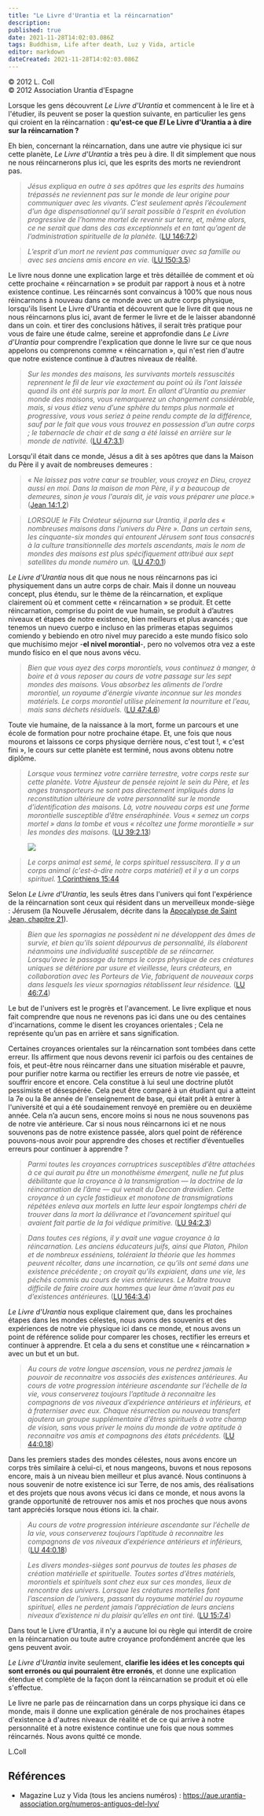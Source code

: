 ```yaml
---
title: "Le Livre d'Urantia et la réincarnation"
description: 
published: true
date: 2021-11-28T14:02:03.086Z
tags: Buddhism, Life after death, Luz y Vida, article
editor: markdown
dateCreated: 2021-11-28T14:02:03.086Z
---
```


<p class="v-card v-sheet theme--light gray lighten-3 px-2">© 2012 L. Coll<br>© 2012 Association Urantia d'Espagne</p>


Lorsque les gens découvrent _Le Livre d'Urantia_ et commencent à le lire et à l'étudier, ils peuvent se poser la question suivante, en particulier les gens qui croient en la réincarnation : **qu'est-ce que $E l$ Le Livre d'Urantia a à dire sur la réincarnation ?**

Eh bien, concernant la réincarnation, dans une autre vie physique ici sur cette planète, _Le Livre d'Urantia_ a très peu à dire. Il dit simplement que nous ne nous réincarnerons plus ici, que les esprits des morts ne reviendront pas.

> _Jésus expliqua en outre à ses apôtres que les esprits des humains trépassés ne reviennent pas sur le monde de leur origine pour communiquer avec les vivants. C’est seulement après l’écoulement d’un âge dispensationnel qu’il serait possible à l’esprit en évolution progressive de l’homme mortel de revenir sur terre, et, même alors, ce ne serait que dans des cas exceptionnels et en tant qu’agent de l’administration spirituelle de la planète._ ([LU 146:7.2](/fr/The_Urantia_Book/146#p7_2))

> _L’esprit d’un mort ne revient pas communiquer avec sa famille ou avec ses anciens amis encore en vie._ ([LU 150:3.5](/fr/The_Urantia_Book/150#p3_5))

Le livre nous donne une explication large et très détaillée de comment et où cette prochaine « réincarnation » se produit par rapport à nous et à notre existence continue. Les réincarnés sont convaincus à 100% que nous nous réincarnons à nouveau dans ce monde avec un autre corps physique, lorsqu'ils lisent Le Livre d'Urantia et découvrent que le livre dit que nous ne nous réincarnons plus ici, avant de fermer le livre et de le laisser abandonné dans un coin. et tirer des conclusions hâtives, il serait très pratique pour vous de faire une étude calme, sereine et approfondie dans _Le Livre d'Urantia_ pour comprendre l'explication que donne le livre sur ce que nous appelons ou comprenons comme « réincarnation », qui n'est rien d'autre que notre existence continue à d’autres niveaux de réalité.

> _Sur les mondes des maisons, les survivants mortels ressuscités reprennent le fil de leur vie exactement au point où ils l’ont laissée quand ils ont été surpris par la mort. En allant d’Urantia au premier monde des maisons, vous remarquerez un changement considérable, mais, si vous étiez venu d’une sphère du temps plus normale et progressive, vous vous seriez à peine rendu compte de la différence, sauf par le fait que vous vous trouvez en possession d’un autre corps ; le tabernacle de chair et de sang a été laissé en arrière sur le monde de nativité._ ([LU 47:3.1](/fr/The_Urantia_Book/47#p3_1))

Lorsqu'il était dans ce monde, Jésus a dit à ses apôtres que dans la Maison du Père il y avait de nombreuses demeures :

> « _Ne laissez pas votre cœur se troubler, vous croyez en Dieu, croyez aussi en moi. Dans la maison de mon Père, il y a beaucoup de demeures, sinon je vous l'aurais dit, je vais vous préparer une place._» ([Jean 14:1,2](/fr/Bible/John/14#v1))

> _LORSQUE le Fils Créateur séjourna sur Urantia, il parla des « nombreuses maisons dans l’univers du Père ». Dans un certain sens, les cinquante-six mondes qui entourent Jérusem sont tous consacrés à la culture transitionnelle des mortels ascendants, mais le nom de mondes des maisons est plus spécifiquement attribué aux sept satellites du monde numéro un._ ([LU 47:0.1](/fr/The_Urantia_Book/47#p0_1))

_Le Livre d'Urantia_ nous dit que nous ne nous réincarnons pas ici physiquement dans un autre corps de chair. Mais il donne un nouveau concept, plus étendu, sur le thème de la réincarnation, et explique clairement où et comment cette « réincarnation » se produit. Et cette réincarnation, comprise du point de vue humain, se produit à d’autres niveaux et étapes de notre existence, bien meilleurs et plus avancés ; que tenemos un nuevo cuerpo e incluso en las primeras etapas seguimos comiendo y bebiendo en otro nivel muy parecido a este mundo físico solo que muchísimo mejor -**el nivel morontial**-, pero no volvemos otra vez a este mundo físico en el que nous avons vécu.

> _Bien que vous ayez des corps morontiels, vous continuez à manger, à boire et à vous reposer au cours de votre passage sur les sept mondes des maisons. Vous absorbez les aliments de l’ordre morontiel, un royaume d’énergie vivante inconnue sur les mondes matériels. Le corps morontiel utilise pleinement la nourriture et l’eau, mais sans déchets résiduels._ ([LU 47:4.6](/fr/The_Urantia_Book/47#p4_6))

Toute vie humaine, de la naissance à la mort, forme un parcours et une école de formation pour notre prochaine étape. Et, une fois que nous mourons et laissons ce corps physique derrière nous, c'est tout !, « c'est fini », le cours sur cette planète est terminé, nous avons obtenu notre diplôme.

> _Lorsque vous terminez votre carrière terrestre, votre corps reste sur cette planète. Votre Ajusteur de pensée rejoint le sein du Père, et les anges transporteurs ne sont pas directement impliqués dans la reconstitution ultérieure de votre personnalité sur le monde d’identification des maisons. Là, votre nouveau corps est une forme morontielle susceptible d’être enséraphinée. Vous « semez un corps mortel » dans la tombe et vous « récoltez une forme morontielle » sur les mondes des maisons._ ([LU 39:2.13](/fr/The_Urantia_Book/39#p2_13))

<figure id="Figure_1" class="image urantiapedia">
<img src="/image/article/Luz_y_Vida/LyV30/07.jpg">
</figure>

> _Le corps animal est semé, le corps spirituel ressuscitera. Il y a un corps animal (c'est-à-dire notre corps matériel) et il y a un corps spirituel._ [1 Corinthiens 15:44](/fr/Bible/1_Corinthians/15#v44)

Selon _Le Livre d'Urantia_, les seuls êtres dans l'univers qui font l'expérience de la réincarnation sont ceux qui résident dans un merveilleux monde-siège : Jérusem (la Nouvelle Jérusalem, décrite dans la [Apocalypse de Saint Jean, chapitre 21](/fr/Bible/Revelation/21)).

> _Bien que les spornagias ne possèdent ni ne développent des âmes de survie, et bien qu’ils soient dépourvus de personnalité, ils élaborent néanmoins une individualité susceptible de se réincarner. Lorsqu’avec le passage du temps le corps physique de ces créatures uniques se détériore par usure et vieillesse, leurs créateurs, en collaboration avec les Porteurs de Vie, fabriquent de nouveaux corps dans lesquels les vieux spornagias rétablissent leur résidence._ ([LU 46:7.4](/fr/The_Urantia_Book/46#p7_4))

Le but de l'univers est le progrès et l'avancement. Le livre explique et nous fait comprendre que nous ne revenons pas ici dans une ou des centaines d'incarnations, comme le disent les croyances orientales ; Cela ne représente qu’un pas en arrière et sans signification.

Certaines croyances orientales sur la réincarnation sont tombées dans cette erreur. Ils affirment que nous devons revenir ici parfois ou des centaines de fois, et peut-être nous réincarner dans une situation misérable et pauvre, pour purifier notre karma ou rectifier les erreurs de notre vie passée, et souffrir encore et encore. Cela constitue à lui seul une doctrine plutôt pessimiste et désespérée. Cela peut être comparé à un étudiant qui a atteint la 7e ou la 8e année de l'enseignement de base, qui était prêt à entrer à l'université et qui a été soudainement renvoyé en première ou en deuxième année. Cela n’a aucun sens, encore moins si nous ne nous souvenons pas de notre vie antérieure. Car si nous nous réincarnons ici et ne nous souvenons pas de notre existence passée, alors quel point de référence pouvons-nous avoir pour apprendre des choses et rectifier d’éventuelles erreurs pour continuer à apprendre ?

> _Parmi toutes les croyances corruptrices susceptibles d’être attachées à ce qui aurait pu être un monothéisme émergent, nulle ne fut plus débilitante que la croyance à la transmigration — la doctrine de la réincarnation de l’âme — qui venait du Deccan dravidien. Cette croyance à un cycle fastidieux et monotone de transmigrations répétées enleva aux mortels en lutte leur espoir longtemps chéri de trouver dans la mort la délivrance et l’avancement spirituel qui avaient fait partie de la foi védique primitive._ ([LU 94:2.3](/fr/The_Urantia_Book/94#p2_3))

> _Dans toutes ces régions, il y avait une vague croyance à la réincarnation. Les anciens éducateurs juifs, ainsi que Platon, Philon et de nombreux esséniens, toléraient la théorie que les hommes peuvent récolter, dans une incarnation, ce qu’ils ont semé dans une existence précédente ; on croyait qu’ils expiaient, dans une vie, les péchés commis au cours de vies antérieures. Le Maitre trouva difficile de faire croire aux hommes que leur âme n’avait pas eu d’existences antérieures._ ([LU 164:3.4](/fr/The_Urantia_Book/164#p3_4))

_Le Livre d'Urantia_ nous explique clairement que, dans les prochaines étapes dans les mondes célestes, nous avons des souvenirs et des expériences de notre vie physique ici dans ce monde, et nous avons un point de référence solide pour comparer les choses, rectifier les erreurs et continuer à apprendre. Et cela a du sens et constitue une « réincarnation » avec un but et un but.

> _Au cours de votre longue ascension, vous ne perdrez jamais le pouvoir de reconnaitre vos associés des existences antérieures. Au cours de votre progression intérieure ascendante sur l’échelle de la vie, vous conserverez toujours l’aptitude à reconnaitre les compagnons de vos niveaux d’expérience antérieurs et inférieurs, et à fraterniser avec eux. Chaque résurrection ou nouveau transfert ajoutera un groupe supplémentaire d’êtres spirituels à votre champ de vision, sans vous priver le moins du monde de votre aptitude à reconnaitre vos amis et compagnons des états précédents._ ([LU 44:0.18](/fr/The_Urantia_Book/44#p0_18))

Dans les premiers stades des mondes célestes, nous avons encore un corps très similaire à celui-ci, et nous mangeons, buvons et nous reposons encore, mais à un niveau bien meilleur et plus avancé. Nous continuons à nous souvenir de notre existence ici sur Terre, de nos amis, des réalisations et des projets que nous avons vécus ici dans ce monde, et nous avons la grande opportunité de retrouver nos amis et nos proches que nous avons tant appréciés lorsque nous étions ici. la chair.

> _Au cours de votre progression intérieure ascendante sur l’échelle de la vie, vous conserverez toujours l’aptitude à reconnaitre les compagnons de vos niveaux d’expérience antérieurs et inférieurs,_ ([LU 44:0.18](/fr/The_Urantia_Book/44#p0_18))

> _Les divers mondes-sièges sont pourvus de toutes les phases de création matérielle et spirituelle. Toutes sortes d’êtres matériels, morontiels et spirituels sont chez eux sur ces mondes, lieux de rencontre des univers. Lorsque les créatures mortelles font l’ascension de l’univers, passant du royaume matériel au royaume spirituel, elles ne perdent jamais l’appréciation de leurs anciens niveaux d’existence ni du plaisir qu’elles en ont tiré._ ([LU 15:7.4](/fr/The_Urantia_Book/15#p7_4))

Dans tout le Livre d'Urantia, il n'y a aucune loi ou règle qui interdit de croire en la réincarnation ou toute autre croyance profondément ancrée que les gens peuvent avoir.

_Le Livre d'Urantia_ invite seulement, **clarifie les idées et les concepts qui sont erronés ou qui pourraient être erronés**, et donne une explication étendue et complète de la façon dont la réincarnation se produit et où elle s'effectue.

Le livre ne parle pas de réincarnation dans un corps physique ici dans ce monde, mais il donne une explication générale de nos prochaines étapes d'existence à d'autres niveaux de réalité et de ce qui arrive à notre personnalité et à notre existence continue une fois que nous sommes réincarnés. Nous avons quitté ce monde.

L.Coll

## Références

- Magazine Luz y Vida (tous les anciens numéros) : https://aue.urantia-association.org/numeros-antiguos-del-lyv/

